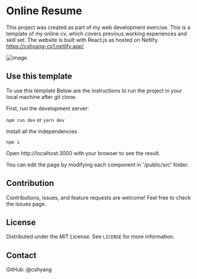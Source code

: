 # Online Resume

This project was created as part of my web development exercise. This is a template of my online cv, which covers previous working experiences and skill set.
The website is built with React.js as hosted on Netlify.
https://cshyang-cv1.netlify.app/

![image](https://github.com/cshyang/cshyang-online-resume-1/assets/45311586/cc0a56b1-95c1-42cc-b792-8e3120896ee5)



## Use this template

To use this template Below are the instructions to run the project in your local machine after git clone.

First, run the development server:

`npm run dev` or `yarn dev`

Install all the independencies

`npm i`

Open http://localhost:3000 with your browser to see the result.

You can edit the page by modifying each component in '/public/src' folder.


## Contribution
Contributions, issues, and feature requests are welcome! Feel free to check the issues page.

## License
Distributed under the MIT License. See `LICENSE` for more information.

## Contact
GitHub: @cshyang
